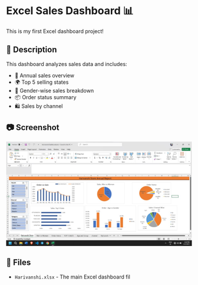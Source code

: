 # Excel Sales Dashboard 📊

This is my first Excel dashboard project!

## 📝 Description
This dashboard analyzes sales data and includes:

- 📆 Annual sales overview  
- 🌍 Top 5 selling states  
- 👥 Gender-wise sales breakdown  
- 📦 Order status summary  
- 🛍️ Sales by channel

## 📷 Screenshot
![Dashboard Screenshot](dashboard_screenshot.jpg)

## 📁 Files
- `Harivanshi.xlsx` - The main Excel dashboard fil
